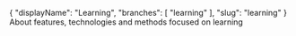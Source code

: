 {
    "displayName": "Learning",
    "branches": [ "learning" ],
    "slug": "learning"
}
About features, technologies and methods focused on learning
